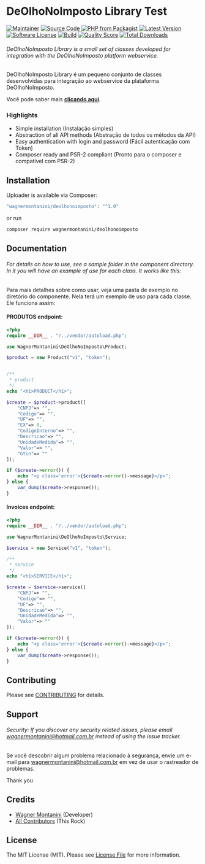 # DeOlhoNoImposto Library Test

[![Maintainer](http://img.shields.io/badge/maintainer-@wagnermontanini-blue.svg?style=flat-square)](https://twitter.com/wagnermontanini)
[![Source Code](http://img.shields.io/badge/source-wagnermontanini/deolhonoimposto-blue.svg?style=flat-square)](https://github.com/wagnermontanini/deolhonoimposto)
[![PHP from Packagist](https://img.shields.io/packagist/php-v/wagnermontanini/deolhonoimposto.svg?style=flat-square)](https://packagist.org/packages/wagnermontanini/deolhonoimposto)
[![Latest Version](https://img.shields.io/github/release/wagnermontanini/deolhonoimposto.svg?style=flat-square)](https://github.com/wagnermontanini/deolhonoimposto/releases)
[![Software License](https://img.shields.io/badge/license-MIT-brightgreen.svg?style=flat-square)](LICENSE)
[![Build](https://img.shields.io/scrutinizer/build/g/wagnermontanini/deolhonoimposto.svg?style=flat-square)](https://scrutinizer-ci.com/g/wagnermontanini/deolhonoimposto)
[![Quality Score](https://img.shields.io/scrutinizer/g/wagnermontanini/deolhonoimposto.svg?style=flat-square)](https://scrutinizer-ci.com/g/wagnermontanini/deolhonoimposto)
[![Total Downloads](https://img.shields.io/packagist/dt/wagnermontanini/deolhonoimposto.svg?style=flat-square)](https://packagist.org/packages/cwagnermontanini/deolhonoimposto)

###### DeOlhoNoImposto Library is a small set of classes developed for integration with the DeOlhoNoImposto platform webservice.

DeOlhoNoImposto Library é um pequeno conjunto de classes desenvolvidas para integração ao webservice da plataforma DeOlhoNoImposto.

Você pode saber mais **[clicando aqui](https://deolhonoimposto.ibpt.org.br)**.

### Highlights

- Simple installation (Instalação simples)
- Abstraction of all API methods (Abstração de todos os métodos da API)
- Easy authentication with login and password (Fácil autenticação com Token)
- Composer ready and PSR-2 compliant (Pronto para o composer e compatível com PSR-2)

## Installation

Uploader is available via Composer:

```bash
"wagnermontanini/deolhonoimposto": "^1.0"
```

or run

```bash
composer require wagnermontanini/deolhonoimposto
```

## Documentation

###### For details on how to use, see a sample folder in the component directory. In it you will have an example of use for each class. It works like this:

Para mais detalhes sobre como usar, veja uma pasta de exemplo no diretório do componente. Nela terá um exemplo de uso para cada classe. Ele funciona assim:

#### PRODUTOS endpoint:

```php
<?php
require __DIR__ . "/../vendor/autoload.php";

use WagnerMontanini\DeOlhoNoImposto\Product;

$product = new Product("v1", "token");


/**
 * product
 */
echo "<h1>PRODUCT</h1>";

$create = $product->product([
    "CNPJ"=> "",
    "Codigo"=> "",
    "UF"=> "",
    "EX"=> 0,
    "CodigoInterno"=> "",
    "Descricao"=> "",
    "UnidadeMedida"=> "",
    "Valor"=> "",
    "Gtin"=> ""
]);

if ($create->error()) {
    echo "<p class='error'>{$create->error()->message}</p>";
} else {
    var_dump($create->response());
}
```
#### Invoices endpoint:

```php
<?php
require __DIR__ . "/../vendor/autoload.php";

use WagnerMontanini\DeOlhoNoImposto\Service;

$service = new Service("v1", "token");

/**
 * service
 */
echo "<h1>SERVICE</h1>";

$create = $service->service([
    "CNPJ"=> "",
    "Codigo"=> "",
    "UF"=> "",
    "Descricao"=> "",
    "UnidadeMedida"=> "",
    "Valor"=> ""
]);

if ($create->error()) {
    echo "<p class='error'>{$create->error()->message}</p>";
} else {
    var_dump($create->response());
}
```
## Contributing

Please see [CONTRIBUTING](https://github.com/wagnermontanini/deolhonoimposto/blob/master/CONTRIBUTING.md) for details.

## Support

###### Security: If you discover any security related issues, please email wagnermontanini@hotmail.com.br instead of using the issue tracker.

Se você descobrir algum problema relacionado à segurança, envie um e-mail para wagnermontanini@hotmail.com.br em vez de usar o rastreador de problemas.

Thank you

## Credits

- [Wagner Montanini](https://github.com/wagnermontanini) (Developer)
- [All Contributors](https://github.com/wagnermontanini/deolhonoimposto/contributors) (This Rock)

## License

The MIT License (MIT). Please see [License File](https://github.com/wagnermontanini/deolhonoimposto/blob/master/LICENSE) for more information.